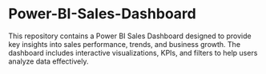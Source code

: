 # Power-BI-Sales-Dashboard
This repository contains a Power BI Sales Dashboard designed to provide key insights into sales performance, trends, and business growth. The dashboard includes interactive visualizations, KPIs, and filters to help users analyze data effectively.
